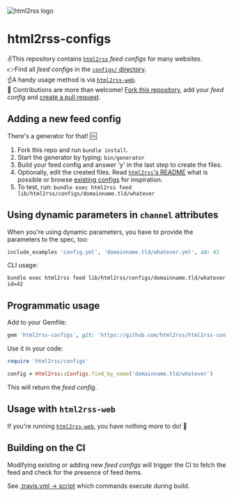 ![html2rss logo](https://github.com/html2rss/html2rss/raw/master/support/logo.png)

# html2rss-configs

✌️This repository contains [`html2rss`](https://github.com/html2rss/html2rss) _feed configs_ for many websites.  
👉Find all _feed configs_ in the [`configs/` directory](https://github.com/html2rss/html2rss-configs/tree/master/lib/html2rss/configs).  
☝️A handy usage method is via [`html2rss-web`](https://github.com/gildesmarais/html2rss-web).  
💪 Contributions are more than welcome!
[Fork this repository](https://help.github.com/en/github/getting-started-with-github/fork-a-repo),
add your _feed config_ and
[create a pull request](https://help.github.com/en/github/collaborating-with-issues-and-pull-requests/creating-a-pull-request).

## Adding a new feed config

There's a generator for that! 🆒

1. Fork this repo and run `bundle install`.
2. Start the generator by typing: `bin/generator`  
3. Build your feed config and answer 'y' in the last step to create the files.
4. Optionally, edit the created files. Read [`html2rss`'s README](https://github.com/html2rss/html2rss/blob/master/README.md) what is possible or browse [existing configs](https://github.com/html2rss/html2rss-configs/tree/master/lib/html2rss/configs) for inspiration.
4. To test, run:
   `bundle exec html2rss feed lib/html2rss/configs/domainname.tld/whatever`  

## Using dynamic parameters in `channel` attributes

When you're using dynamic parameters, you have to provide the parameters to the spec, too:

```ruby
include_examples 'config.yml', 'domainname.tld/whatever.yml', id: 42
```

CLI usage:

```
bundle exec html2rss feed lib/html2rss/configs/domainname.tld/whatever id=42
```

## Programmatic usage

Add to your Gemfile:

```ruby
gem 'html2rss-configs', git: 'https://github.com/html2rss/html2rss-configs.git'
```

Use it in your code:

```ruby
require 'html2rss/configs'

config = Html2rss::Configs.find_by_name('domainname.tld/whatever')
```

This will return the _feed config_.

## Usage with `html2rss-web`

If you're running [`html2rss-web`](https://github.com/gildesmarais/html2rss-web),
you have nothing more to do! 🎉

## Building on the CI

Modifying existing or adding new _feed configs_ will trigger the CI to fetch the feed
and check for the presence of feed items.

See [.travis.yml -> script](https://github.com/html2rss/html2rss-configs/blob/master/.travis.yml) which commands execute during build.
